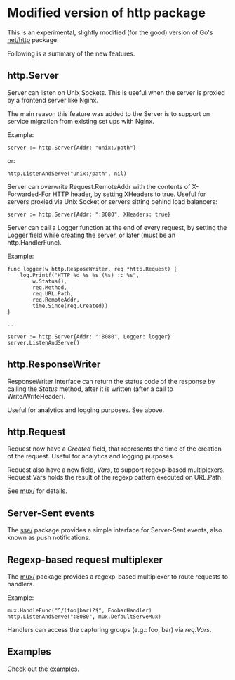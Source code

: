 Modified version of http package
================================

This is an experimental, slightly modified (for the good) version of Go's
[net/http](http://golang.org/pkg/net/http/) package.

Following is a summary of the new features.

http.Server
-----------

Server can listen on Unix Sockets.
This is useful when the server is proxied by a frontend server like Nginx.

The main reason this feature was added to the Server is to support on service
migration from existing set ups with Nginx.

Example:

	server := http.Server{Addr: "unix:/path"}

or:

	http.ListenAndServe("unix:/path", nil)

Server can overwrite Request.RemoteAddr with the contents of X-Forwarded-For
HTTP header, by setting XHeaders to true.
Useful for servers proxied via Unix Socket or servers sitting behind load
balancers:

	server := http.Server{Addr: ":8080", XHeaders: true}

Server can call a Logger function at the end of every request, by setting
the Logger field while creating the server, or later
(must be an http.HandlerFunc).

Example:

	func logger(w http.ResposeWriter, req *http.Request) {
		log.Printf("HTTP %d %s %s (%s) :: %s",
			w.Status(),
			req.Method,
			req.URL.Path,
			req.RemoteAddr,
			time.Since(req.Created))
	}

	...

	server := http.Server{Addr: ":8080", Logger: logger}
	server.ListenAndServe()

http.ResponseWriter
-------------------

ResponseWriter interface can return the status code of the response by calling
the *Status* method, after it is written (after a call to Write/WriteHeader).

Useful for analytics and logging purposes. See above.

http.Request
------------

Request now have a *Created* field, that represents the time of the creation
of the request. Useful for analytics and logging purposes.

Request also have a new field, *Vars*, to support regexp-based multiplexers.
Request.Vars holds the result of the regexp pattern executed on URL.Path.

See [mux/](mux/mux.go) for details.

Server-Sent events
------------------

The [sse/](sse/sse.go) package provides a simple interface for Server-Sent events,
also known as push notifications.

Regexp-based request multiplexer
--------------------------------

The [mux/](mux/mux.go) package provides a regexp-based multiplexer to route requests
to handlers.

Example:

	mux.HandleFunc("^/(foo|bar)?$", FoobarHandler)
	http.ListenAndServe(":8080", mux.DefaultServeMux)

Handlers can access the capturing groups (e.g.: foo, bar) via *req.Vars*.

Examples
--------

Check out the [examples](https://github.com/fiorix/go-web/tree/master/examples).
